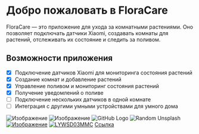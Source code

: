 # Добро пожаловать в FloraCare
FloraCare — это приложение для ухода за комнатными растениями. Оно позволяет подключать датчики Xiaomi, создавать комнаты для растений, отслеживать их состояние и следить за поливом.

## Возможности приложения
- [x] Подключение датчиков Xiaomi для мониторинга состояния растений
- [x] Создание комнат и добавление растений
- [x] Управление поливом и мониторинг состояния растений
- [X] Получение уведомлений о поливе
- [ ] Подключение нескольких датчиков в одной комнате
- [ ] Интеграция с другими умными устройствами для умного дома

![Изображение](https://via.placeholder.com/150)
![Изображение](https://via.placeholder.com/150)
![GitHub Logo](https://github.githubassets.com/images/modules/logos_page/GitHub-Mark.png)
![Random Unsplash](https://source.unsplash.com/random/400x300)
[![Изображение](https://via.placeholder.com/150)](https://example.com/)
[![LYWSD03MMC](../images/device.jpg)](https://www.wildberries.ru/catalog/179929368/detail.aspx)
[Ссылка](https://ispi.cdo.vlsu.ru/mod/folder/view.php?id=44323)

